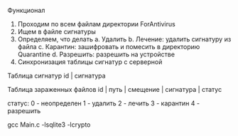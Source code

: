Функционал

1. Проходим по всем файлам директории ForAntivirus
2. Ищем в файле сигнатуры
3. Определяем, что делать
    a. Удалить
    b. Лечение: удалить сигнатуру из файла
    c. Карантин: зашифровать и помесить в директорию Quarantine
    d. Разрешить: разрешить на устройстве
4. Синхронизация таблицы сигнатур с серверной


Таблица сигнатур
id | сигнатура

Таблица зараженных файлов
id | путь | смещение | сигнатура | статус

статус:
0 - неопределен
1 - удалить
2 - лечить
3 - карантин
4 - разрешить

gcc Main.c -lsqlite3 -lcrypto